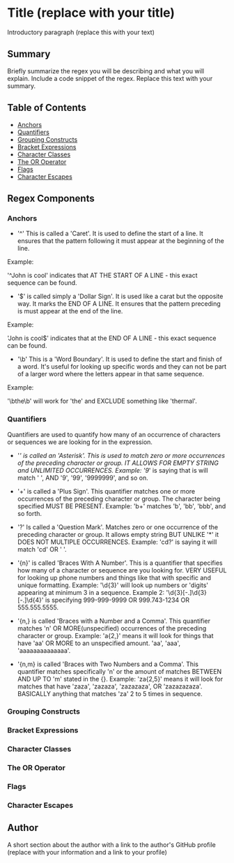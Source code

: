 # Title (replace with your title)

Introductory paragraph (replace this with your text)

## Summary

Briefly summarize the regex you will be describing and what you will explain. Include a code snippet of the regex. Replace this text with your summary.

## Table of Contents

- [Anchors](#anchors)
- [Quantifiers](#quantifiers)
- [Grouping Constructs](#grouping-constructs)
- [Bracket Expressions](#bracket-expressions)
- [Character Classes](#character-classes)
- [The OR Operator](#the-or-operator)
- [Flags](#flags)
- [Character Escapes](#character-escapes)

## Regex Components

### Anchors
* '^' This is called a 'Caret'. It is used to define the start of a line. It ensures that the pattern following it must appear at the beginning of the line.

Example: 

'^John is cool' indicates that AT THE START OF A LINE - this exact sequence can be found. 

* '$' is called simply a 'Dollar Sign'. It is used like a carat but the opposite way. It marks the END OF A LINE. It ensures that the pattern preceding is must appear at the end of the line. 

Example:

'John is cool$' indicates that at the END OF A LINE - this exact sequence can be found.

* '\b' This is a 'Word Boundary'. It is used to define the start and finish of a word. It's useful for looking up specific words and they can not be part of a larger word where the letters appear in that same sequence.

Example:

 '\bthe\b' will work for 'the' and EXCLUDE something like 'thermal'.


### Quantifiers
Quantifiers are used to quantify how many of an occurrence of characters or sequences we are looking for in the expression. 

* '*' is called an 'Asterisk'. This is used to match zero or more occurrences of the preceding character or group. IT ALLOWS FOR EMPTY STRING and UNLIMITED OCCURRENCES.
Example: '9*' is saying that is will match ' ', AND '9', '99', '9999999', and so on. 

* '+' is called a 'Plus Sign'. This quantifier matches one or more occurrences of the preceding character or group. The character being specified MUST BE PRESENT.
Example: 'b+' matches 'b', 'bb', 'bbb', and so forth. 

* '?' Is called a 'Question Mark'.  Matches zero or one occurrence of the preceding character or group. It allows empty string BUT UNLIKE '*' it DOES NOT MULTIPLE OCCURRENCES.
Example: 'cd?' is saying it will match 'cd' OR ' '.

* '{n}' is called 'Braces With A Number'. This is a quantifier that specifies how many of a character or sequence are you looking for. VERY USEFUL for looking up phone numbers and things like that with specific and unique formatting. 
Example: '\d{3}' will look up numbers or 'digits' appearing at minimum 3 in a sequence. 
Example 2: '\d{3}[-.]\d{3}[-.]\d{4}' is specifying 999-999-9999 OR 999.743-1234 OR 555.555.5555.

* '{n,} is called 'Braces with a Number and a Comma'. This quantifier matches 'n' OR MORE(unspecified) occurrences of the preceding character or group.
Example: 'a{2,}' means it will look for things that have 'aa' OR MORE to an unspecified amount. 'aa', 'aaa', 'aaaaaaaaaaaaaa'.

* '{n,m} is called 'Braces with Two Numbers and a Comma'. This quantifier matches specifically 'n' or the amount of matches BETWEEN AND UP TO 'm' stated in the {}. 
Example: 'za{2,5}' means it will look for matches that have 'zaza', 'zazaza', 'zazazaza', OR 'zazazazaza'.   
BASICALLY anything that matches 'za' 2 to 5 times in sequence. 

### Grouping Constructs

### Bracket Expressions

### Character Classes

### The OR Operator

### Flags

### Character Escapes

## Author

A short section about the author with a link to the author's GitHub profile (replace with your information and a link to your profile)
